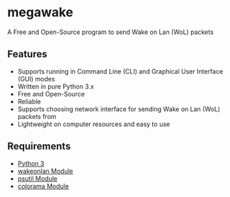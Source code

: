 # megawake
A Free and Open-Source program to send Wake on Lan (WoL) packets

## Features
* Supports running in Command Line (CLI) and Graphical User Interface (GUI) modes
* Written in pure Python 3.x
* Free and Open-Source
* Reliable
* Supports choosing network interface for sending Wake on Lan (WoL) packets from
* Lightweight on computer resources and easy to use

## Requirements
* [Python 3](https://www.python.org/downloads/)
* [wakeonlan Module](https://pypi.org/project/wakeonlan/)
* [psutil Module](https://pypi.org/project/psutil/)
* [colorama Module](https://pypi.org/project/colorama/)
